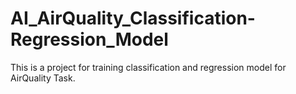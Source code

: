 # AI_AirQuality_Classification-Regression_Model
This is a project for training classification and regression model for AirQuality Task.
